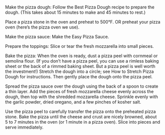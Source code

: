 Make the pizza dough: Follow the Best Pizza Dough recipe to prepare the dough. (This takes about 15 minutes to make and 45 minutes to rest.)


Place a pizza stone in the oven and preheat to 500°F. OR preheat your pizza oven (here’s the pizza oven we use).

Make the pizza sauce: Make the Easy Pizza Sauce.

Prepare the toppings: Slice or tear the fresh mozzarella into small pieces.

Bake the pizza: When the oven is ready, dust a pizza peel with cornmeal or semolina flour. (If you don’t have a pizza peel, you can use a rimless baking sheet or the back of a rimmed baking sheet. But a pizza peel is well worth the investment!) Stretch the dough into a circle; see How to Stretch Pizza Dough for instructions. Then gently place the dough onto the pizza peel.

Spread the pizza sauce over the dough using the back of a spoon to create a thin layer. Add the pieces of fresh mozzarella cheese evenly across the dough, then top with the shredded mozzarella cheese. Sprinkle evenly with the garlic powder, dried oregano, and a few pinches of kosher salt.

Use the pizza peel to carefully transfer the pizza onto the preheated pizza stone. Bake the pizza until the cheese and crust are nicely browned, about 5 to 7 minutes in the oven (or 1 minute in a pizza oven). Slice into pieces and serve immediately.